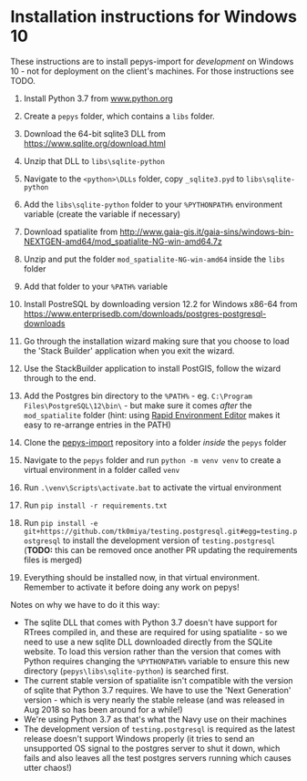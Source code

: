 # Installation instructions for Windows 10
These instructions are to install pepys-import for _development_ on Windows 10 - not for deployment on the client's machines. For those instructions see TODO.

1. Install Python 3.7 from www.python.org

2. Create a `pepys` folder, which contains a `libs` folder.

2. Download the 64-bit sqlite3 DLL from https://www.sqlite.org/download.html

3. Unzip that DLL to `libs\sqlite-python`

4. Navigate to the `<python>\DLLs` folder, copy `_sqlite3.pyd` to `libs\sqlite-python`

5. Add the `libs\sqlite-python` folder to your `%PYTHONPATH%` environment variable (create the variable if necessary)

6. Download spatialite from http://www.gaia-gis.it/gaia-sins/windows-bin-NEXTGEN-amd64/mod_spatialite-NG-win-amd64.7z

7. Unzip and put the folder `mod_spatialite-NG-win-amd64` inside the `libs` folder

8. Add that folder to your `%PATH%` variable

9. Install PostreSQL by downloading version 12.2 for Windows x86-64 from https://www.enterprisedb.com/downloads/postgres-postgresql-downloads

10. Go through the installation wizard making sure that you choose to load the 'Stack Builder' application when you exit the wizard.

11. Use the StackBuilder application to install PostGIS, follow the wizard through to the end.

12. Add the Postgres bin directory to the `%PATH%` - eg. `C:\Program Files\PostgreSQL\12\bin\` - but make sure it comes _after_ the `mod_spatialite` folder (hint: using [Rapid Environment Editor](https://www.rapidee.com/en/about) makes it easy to re-arrange entries in the PATH)

12. Clone the [pepys-import](https://github.com/debrief/pepys-import) repository into a folder _inside_ the `pepys` folder

13. Navigate to the `pepys` folder and run `python -m venv venv` to create a virtual environment in a folder called `venv`

14. Run `.\venv\Scripts\activate.bat` to activate the virtual environment

15. Run `pip install -r requirements.txt`

17. Run `pip install -e git+https://github.com/tk0miya/testing.postgresql.git#egg=testing.postgresql` to install the development version of `testing.postgresql` (**TODO:** this can be removed once another PR updating the requirements files is merged)

18. Everything should be installed now, in that virtual environment. Remember to activate it before doing any work on pepys!

Notes on why we have to do it this way:

 - The sqlite DLL that comes with Python 3.7 doesn't have support for RTrees compiled in, and these are required for using spatialite - so we need to use a new sqlite DLL downloaded directly from the SQLite website. To load this version rather than the version that comes with Python requires changing the `%PYTHONPATH%` variable to ensure this new directory (`pepys\libs\sqlite-python`) is searched first.
 - The current stable version of spatialite isn't compatible with the version of sqlite that Python 3.7 requires. We have to use the 'Next Generation' version - which is very nearly the stable release (and was released in Aug 2018 so has been around for a while!)
 - We're using Python 3.7 as that's what the Navy use on their machines
 - The development version of `testing.postgresql` is required as the latest release doesn't support Windows properly (it tries to send an unsupported OS signal to the postgres server to shut it down, which fails and also leaves all the test postgres servers running which causes utter chaos!)
